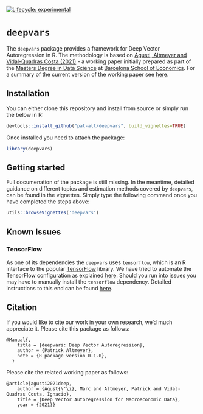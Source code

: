 
<!-- README.md is generated from README.Rmd. Please edit that file -->

<!-- badges: start -->

[![Lifecycle:
experimental](https://img.shields.io/badge/lifecycle-experimental-orange.svg)](https://www.tidyverse.org/lifecycle/#experimental)
<!-- badges: end -->

# `deepvars`

The `deepvars` package provides a framework for Deep Vector
Autoregression in R. The methodology is based on [Agusti, Altmeyer and
Vidal-Quadras Costa (2021)](Vidal-Quadras%20Costa) - a working paper
initially prepared as part of the [Masters Degree in Data
Science](https://bse.eu/study/masters-programs/data-science-methodology)
at [Barcelona School of Economics](https://bse.eu). For a summary of the
current version of the working paper see
[here](https://thevoice.bse.eu/2021/09/16/deep-vector-autoregression-for-macroeconomic-data/).

## Installation

You can either clone this repository and install from source or simply
run the below in R:

``` r
devtools::install_github("pat-alt/deepvars", build_vignettes=TRUE)
```

Once installed you need to attach the package:

``` r
library(deepvars)
```

## Getting started

Full documenation of the package is still missing. In the meantime,
detailed guidance on different topics and estimation methods covered by
`deepvars`, can be found in the vignettes. Simply type the following
command once you have completed the steps above:

``` r
utils::browseVignettes('deepvars')
```

## Known Issues

### TensorFlow

As one of its dependencies the `deepvars` uses `tensorflow`, which is an
R interface to the popular [TensorFlow](https://www.tensorflow.org)
library. We have tried to automate the TensorFlow configuration as
explained
[here](https://rstudio.github.io/reticulate/articles/python_dependencies.html).
Should you run into issues you may have to manually install the
`tensorflow` dependency. Detailed instructions to this end can be found
[here](https://tensorflow.rstudio.com/installation/).

## Citation

If you would like to cite our work in your own research, we’d much
appreciate it. Please cite this package as follows:

    @Manual{,
        title = {deepvars: Deep Vector Autoregression},
        author = {Patrick Altmeyer},
        note = {R package version 0.1.0},
      }

Please cite the related working paper as follows:

    @article{agusti2021deep,
        author = {Agust{\'\i}, Marc and Altmeyer, Patrick and Vidal-Quadras Costa, Ignacio},
        title = {Deep Vector Autoregression for Macroeconomic Data},
        year = {2021}}
